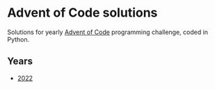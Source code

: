 # Advent of Code solutions

Solutions for yearly [Advent of Code](https://adventofcode.com/) programming challenge, coded in Python.

## Years

- [2022](2022/)
